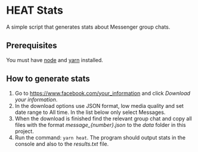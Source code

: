# HEAT Stats

A simple script that generates stats about Messenger group chats.

## Prerequisites

You must have [node](https://nodejs.org) and [yarn](https://yarnpkg.com) installed.

## How to generate stats

1. Go to https://www.facebook.com/your_information and click _Download your information_.
2. In the download options use JSON format, low media quality and set date range to All time. In the list below only select Messages.
3. When the download is finished find the relevant group chat and copy all files with the format _message\_{number}.json_ to the _data_ folder in this project.
4. Run the command: `yarn heat`. The program should output stats in the console and also to the _results.txt_ file.
